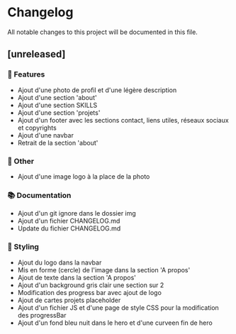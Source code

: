 # Changelog

All notable changes to this project will be documented in this file.

## [unreleased]

### 🚀 Features

- Ajout d'une photo de profil et d'une légère description
- Ajout d'une section 'about'
- Ajout d'une section SKILLS
- Ajout d'une section 'projets'
- Ajout d'un footer avec les sections contact, liens utiles, réseaux sociaux et copyrights
- Ajout d'une navbar
- Retrait de la section 'about'

### 💼 Other

- Ajout d'une image logo à la place de la photo

### 📚 Documentation

- Ajout d'un git ignore dans le dossier img
- Ajout d'un fichier CHANGELOG.md
- Update du fichier CHANGELOG.md

### 🎨 Styling

- Ajout du logo dans la navbar
- Mis en forme (cercle) de l'image dans la section 'A propos'
- Ajout de texte dans la section 'A propos'
- Ajout d'un background gris clair une section sur 2
- Modification des progress bar avec ajout de logo
- Ajout de cartes projets placeholder
- Ajout d'un fichier JS et d'une page de style CSS pour la modification des progressBar
- Ajout d'un fond bleu nuit dans le hero et d'une curveen fin de hero

<!-- generated by git-cliff -->
